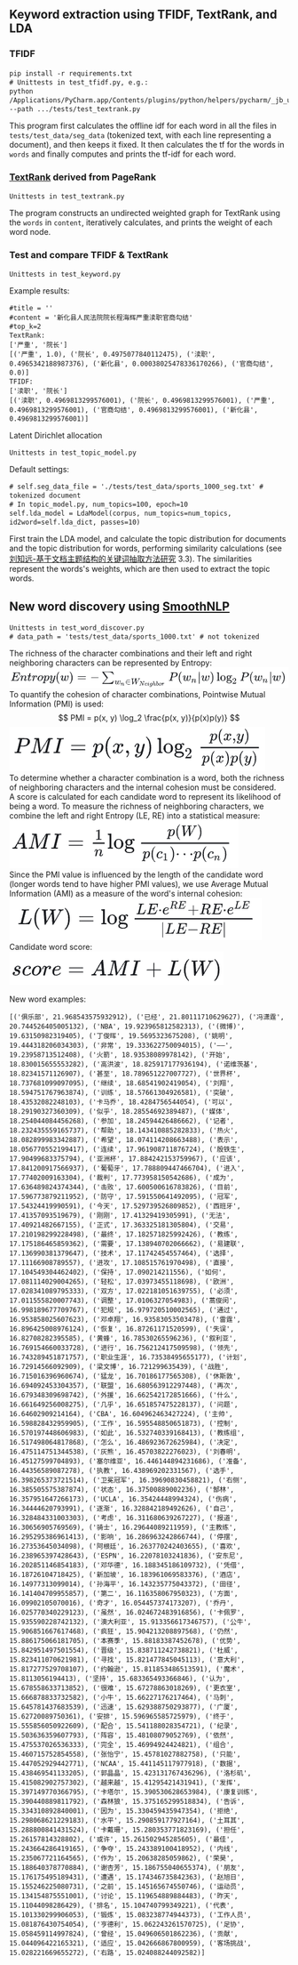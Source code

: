 ## Keyword extraction using TFIDF, TextRank, and LDA

### TFIDF  
```
pip install -r requirements.txt
# Unittests in test_tfidf.py, e.g.:
python /Applications/PyCharm.app/Contents/plugins/python/helpers/pycharm/_jb_unittest_runner.py --path .../tests/test_textrank.py 
```  
This program first calculates the offline idf for each word in all the files in ```tests/test_data/seg_data``` (tokenized text, with each line representing a document), and then keeps it fixed. It then calculates the tf for the words in ```words``` and finally computes and prints the tf-idf for each word.

### [TextRank](https://web.eecs.umich.edu/~mihalcea/papers/mihalcea.emnlp04.pdf) derived from PageRank  
```
Unittests in test_textrank.py
```
The program constructs an undirected weighted graph for TextRank using the ```words``` in ```content```, iteratively calculates, and prints the weight of each word node.

### Test and compare TFIDF & TextRank  
```
Unittests in test_keyword.py
```  
 Example results:  
```
#title = ''
#content = '新化县人民法院院长程海辉严重渎职官商勾结'
#top_k=2
TextRank:
['严重', '院长']
[('严重', 1.0), ('院长', 0.4975077840112475), ('渎职', 0.4965342188987376), ('新化县', 0.00038025478336170266), ('官商勾结', 0.0)]
TFIDF:
['渎职', '院长']
[('渎职', 0.4969813299576001), ('院长', 0.4969813299576001), ('严重', 0.4969813299576001), ('官商勾结', 0.4969813299576001), ('新化县', 0.4969813299576001)]
```  

Latent Dirichlet allocation  
```
Unittests in test_topic_model.py
```  
Default settings:  
```
# self.seg_data_file = './tests/test_data/sports_1000_seg.txt' # tokenized document
# In topic_model.py, num_topics=100, epoch=10
self.lda_model = LdaModel(corpus, num_topics=num_topics, id2word=self.lda_dict, passes=10)
```  
First train the LDA model, and calculate the topic distribution for documents and the topic distribution for words, performing similarity calculations (see [刘知远-基于文档主题结构的关键词抽取方法研究](http://www.nlpir.org/wordpress/attachments/2011/12/%E5%88%98%E7%9F%A5%E8%BF%9C-%E5%9F%BA%E4%BA%8E%E6%96%87%E6%A1%A3%E4%B8%BB%E9%A2%98%E7%BB%93%E6%9E%84%E7%9A%84%E5%85%B3%E9%94%AE%E8%AF%8D%E6%8A%BD%E5%8F%96%E6%96%B9%E6%B3%95%E7%A0%94%E7%A9%B6.pdf) 3.3). The similarities represent the words's weights, which are then used to extract the topic words.


## New word discovery using [SmoothNLP](https://zhuanlan.zhihu.com/p/80385615)

```
Unittests in test_word_discover.py
# data_path = 'tests/test_data/sports_1000.txt' # not tokenized
```

The richness of the character combinations and their left and right neighboring characters can be represented by Entropy:  
![](https://github.com/WillongWang/Awesome-LLM-NLP-projects-updating-/blob/main/Keyword%20extraction%20with%20IR%20and%20LDA%20%26%20New%20word%20discovery/1.png)  
To quantify the cohesion of character combinations, Pointwise Mutual Information (PMI) is used:  
$$  
PMI = p(x, y) \log_2 \frac{p(x, y)}{p(x)p(y)}  
$$ 
![](https://github.com/WillongWang/Awesome-LLM-NLP-projects-updating-/blob/main/Keyword%20extraction%20with%20IR%20and%20LDA%20%26%20New%20word%20discovery/2.png)  
To determine whether a character combination is a word, both the richness of neighboring characters and the internal cohesion must be considered.  
A score is calculated for each candidate word to represent its likelihood of being a word. To measure the richness of neighboring characters, we combine the left and right Entropy (LE, RE) into a statistical measure:  
![](https://github.com/WillongWang/Awesome-LLM-NLP-projects-updating-/blob/main/Keyword%20extraction%20with%20IR%20and%20LDA%20%26%20New%20word%20discovery/3.png)  
Since the PMI value is influenced by the length of the candidate word (longer words tend to have higher PMI values), we use Average Mutual Information (AMI) as a measure of the word's internal cohesion:  
![](https://github.com/WillongWang/Awesome-LLM-NLP-projects-updating-/blob/main/Keyword%20extraction%20with%20IR%20and%20LDA%20%26%20New%20word%20discovery/4.png)  
Candidate word score:  
![](https://github.com/WillongWang/Awesome-LLM-NLP-projects-updating-/blob/main/Keyword%20extraction%20with%20IR%20and%20LDA%20%26%20New%20word%20discovery/5.png)

New word examples:  
```
[('俱乐部', 21.968543575932912), ('已经', 21.80111710629627), ('冯潇霆', 20.744526405005132), ('NBA', 19.923965812582313), ('(微博)', 19.63150982319405), ('丁俊晖', 19.5695323675208), ('姚明', 19.444318206034303), ('非常', 19.333622750094015), ('——', 19.23958713512408), ('火箭', 18.93538089978142), ('开始', 18.830015655553282), ('高洪波', 18.825917177936194), ('诺维茨基', 18.82341571126907), ('甚至', 18.789651227007727), ('世界杯', 18.737681099097095), ('继续', 18.68541902419054), ('刘翔', 18.594751767963874), ('训练', 18.57661304926581), ('突破', 18.43532082248103), ('卡马乔', 18.4284756544054), ('可以', 18.29190327360309), ('似乎', 18.28554692389487), ('媒体', 18.254044084456268), ('参加', 18.24594426486662), ('记者', 18.232435559165737), ('帮助', 18.143410885282833), ('热火', 18.082899983342887), ('希望', 18.074114208663488), ('表示', 18.056770552199417), ('连续', 17.961908711876724), ('殷铁生', 17.90499683375794), ('亚洲杯', 17.884242153759967), ('应该', 17.841200917566937), ('葡萄牙', 17.788809447466704), ('进入', 17.77402009163304), ('裁判', 17.773958150542686), ('成为', 17.636489824374344), ('击败', 17.600500616783826), ('目前', 17.596773879211952), ('防守', 17.591550641492095), ('冠军', 17.54324419990591), ('今天', 17.529739526809852), ('西班牙', 17.41357093519679), ('刚刚', 17.41329419305991), ('无法', 17.40921482667155), ('正式', 17.363325181305804), ('交易', 17.210198299228498), ('最终', 17.182571825992426), ('教练', 17.175186465859362), ('需要', 17.138940702066662), ('易建联', 17.136990381379647), ('技术', 17.11742454557464), ('选择', 17.11166908789557), ('进攻', 17.108515761970498), ('直接', 17.104549304462402), ('保持', 17.090214211556), ('如何', 17.081114029004265), ('轻松', 17.03973455118698), ('欧洲', 17.028341089795333), ('双方', 17.022181051639755), ('必须', 17.011555820007743), ('调整', 17.0106327054983), ('蒿俊闵', 16.998189677709767), ('犯规', 16.979720510002565), ('通过', 16.953858025607623), ('邓卓翔', 16.93583053503478), ('雷霆', 16.896425008976124), ('恢复', 16.87261171520599), ('失误', 16.82708282395585), ('黄蜂', 16.78530265596236), ('叙利亚', 16.769154660033728), ('进行', 16.756212417509598), ('领先', 16.743289451871757), ('职业生涯', 16.73538495655177), ('计划', 16.72914566092909), ('梁文博', 16.721299635439), ('战胜', 16.715016396960674), ('猛龙', 16.70186177565308), ('休斯敦', 16.694092453304357), ('联盟', 16.680563912297448), ('再次', 16.679348309698742), ('外援', 16.662542172851666), ('什么', 16.661649256008275), ('几乎', 16.651857475228137), ('问题', 16.64602909214164), ('CBA', 16.604962463427224), ('主帅', 16.598828432959905), ('工作', 16.595548850651873), ('控制', 16.570197448606983), ('如此', 16.532740339168413), ('教练组', 16.517498064817868), ('怎么', 16.486923672625984), ('决定', 16.475114751344538), ('灰熊', 16.45703822276023), ('刘春明', 16.45127599704893), ('塞尔维亚', 16.446144894231686), ('准备', 16.44356589087278), ('执教', 16.438969202331567), ('选手', 16.398265373721514), ('卫冕冠军', 16.39690830458821), ('右侧', 16.385505575387874), ('状态', 16.37500889002236), ('郜林', 16.357951647266173), ('UCLA', 16.35424448994324), ('伤病', 16.34444620793991), ('逐渐', 16.328842189492626), ('自己', 16.328484331003303), ('考虑', 16.311680639267227), ('报道', 16.30656905769569), ('骑士', 16.29644089211959), ('主教练', 16.295295386961413), ('影响', 16.286963242866744), ('停摆', 16.27353645034098), ('阿根廷', 16.263770242403655), ('喜欢', 16.238965397428643), ('ESPN', 16.22078103241836), ('安东尼', 16.202851146854183), ('邓华德', 16.188345186109732), ('凭借', 16.18726104718425), ('新加坡', 16.183961069583376), ('酒店', 16.14977313099014), ('孙海平', 16.143235775043372), ('田径', 16.141404709955857), ('第二', 16.116358067950323), ('方面', 16.09902105070016), ('奇才', 16.054457374173207), ('乔丹', 16.025770340229123), ('虽然', 16.024672483916856), ('卡佩罗', 15.935590228742132), ('澳大利亚', 15.913356617346757), ('公牛', 15.906851667617468), ('疯狂', 15.904213208897568), ('仍然', 15.886175066181705), ('本赛季', 15.88183387452678), ('优势', 15.842951497501554), ('晋级', 15.838711242738821), ('杜威', 15.823411070621981), ('寻找', 15.821477845045113), ('意大利', 15.817277529708107), ('约翰逊', 15.811853486513591), ('魔术', 15.8113056194413), ('坚持', 15.683365493366846), ('认为', 15.678558633713852), ('很难', 15.67278863018269), ('更衣室', 15.666878833732582), ('小牛', 15.66227176217464), ('马刺', 15.645781437683539), ('迅速', 15.629388750293877), ('广厦', 15.62720089750361), ('安排', 15.596965585725979), ('终于', 15.555856050922609), ('配合', 15.541188028354721), ('纪录', 15.503636359607793), ('阵容', 15.48108079052769), ('依然', 15.475537026536333), ('完全', 15.46994924424821), ('组合', 15.460715752854558), ('张怡宁', 15.45781027882758), ('只能', 15.447052929442771), ('NCAA', 15.441145117977918), ('数据', 15.438469541133205), ('郭晶晶', 15.423131767436296), ('洛杉矶', 15.415082902757302), ('越来越', 15.41295421431941), ('发挥', 15.397149770366795), ('卡塔尔', 15.390530628653984), ('康复训练', 15.390440889811792), ('森林狼', 15.375165299518834), ('告诉', 15.334310892840001), ('因为', 15.330459435947354), ('拒绝', 15.298068621229183), ('水平', 15.290859177927164), ('土耳其', 15.288800841431524), ('卡戴珊', 15.280353771823169), ('担任', 15.26157814328802), ('或许', 15.261502945285605), ('最佳', 15.243664286419165), ('争夺', 15.243389100418952), ('内线', 15.235067721164565), ('作为', 15.20638285059862), ('荣昊', 15.188640378770884), ('谢杏芳', 15.186755040655374), ('朋友', 15.176175495189431), ('遭遇', 15.174346735842363), ('赵旭日', 15.155246225080731), ('之前', 15.145165674550746), ('运动员', 15.134154875551001), ('讨论', 15.119654889884483), ('昨天', 15.11044098286429), ('排名', 15.104740799349221), ('代表', 15.101330299906053), ('锻炼', 15.083238774944373), ('工作人员', 15.081876430754054), ('亨德利', 15.062243261570725), ('足协', 15.058459114997824), ('曾经', 15.049606501862236), ('贡献', 15.044096422165321), ('适应', 15.042666867800959), ('客场挑战', 15.028221669655272), ('右路', 15.024088244092582)]
```

